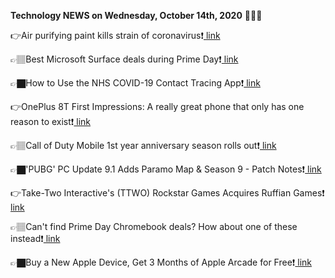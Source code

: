 <b>Technology NEWS on Wednesday, October 14th, 2020</b> 📡📡📡 

👉Air purifying paint kills strain of coronavirus❗️<a href='https://techblock.club/?p=7811'> link</a>

👉🏽Best Microsoft Surface deals during Prime Day❗️<a href='https://techblock.club/?p=7813'> link</a>

👉🏿How to Use the NHS COVID-19 Contact Tracing App❗️<a href='https://techblock.club/?p=7815'> link</a>

👉OnePlus 8T First Impressions: A really great phone that only has one reason to exist❗️<a href='https://techblock.club/?p=7817'> link</a>

👉🏽Call of Duty Mobile 1st year anniversary season rolls out❗️<a href='https://techblock.club/?p=7819'> link</a>

👉🏿'PUBG' PC Update 9.1 Adds Paramo Map & Season 9 - Patch Notes❗️<a href='https://techblock.club/?p=7821'> link</a>

👉Take-Two Interactive's (TTWO) Rockstar Games Acquires Ruffian Games❗️<a href='https://techblock.club/?p=7823'> link</a>

👉🏽Can't find Prime Day Chromebook deals? How about one of these instead❗️<a href='https://techblock.club/?p=7825'> link</a>

👉🏿Buy a New Apple Device, Get 3 Months of Apple Arcade for Free❗️<a href='https://techblock.club/?p=7827'> link</a>

